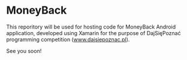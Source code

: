 # MoneyBack
This reporitory will be used for hosting code for MoneyBack Android application, developed using Xamarin for the purpose of DajSięPoznać programming competition (www.dajsiepoznac.pl).

See you soon!
